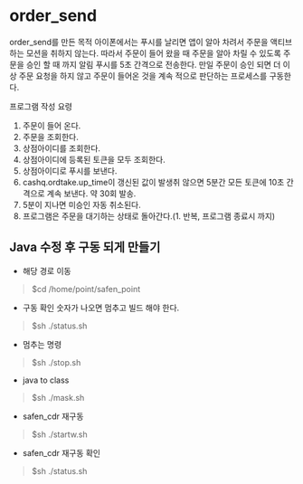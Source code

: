 # order_send
order_send를  만든 목적
아이폰에서는 푸시를 날리면 앱이 알아 차려서 주문을 액티브 하는 모션을 취하지 않는다. 
따라서 주문이 들어 왔을 때 주문을 알아 차릴 수 있도록 주문을 승인 할 때 까지 알림 푸시를 5초 간격으로 전송한다. 만일 주문이 승인 되면 더 이상 주문 요청을 하지 않고 주문이 들어온 것을 계속 적으로 판단하는 프로세스를 구동한다.

프로그램 작성 요령
1. 주문이 들어 온다. 
2. 주문을 조회한다.
3. 상점아이디를 조회한다.
4. 상점아이디에 등록된 토큰을 모두 조회한다.
5. 상점아이디로 푸시를 보낸다.
6. cashq.ordtake.up_time이 갱신된 값이 발생취 않으면 5분간 모든 토큰에 10초 간격으로 계속 보낸다. 약 30회 발송.
7. 5분이 지나면 미승인 자동 취소된다.
8. 프로그램은 주문을 대기하는 상태로 돌아간다.(1. 반복, 프로그램 종료시 까지)


## Java 수정 후 구동 되게 만들기
- 해당 경로 이동
> $cd /home/point/safen_point

- 구동 확인 숫자가 나오면 멈추고 빌드 해야 한다.
> $sh ./status.sh

- 멈추는 명령 
> $sh ./stop.sh

- java to class
> $sh ./mask.sh

- safen_cdr 재구동
> $sh ./startw.sh

- safen_cdr 재구동 확인
> $sh ./status.sh
